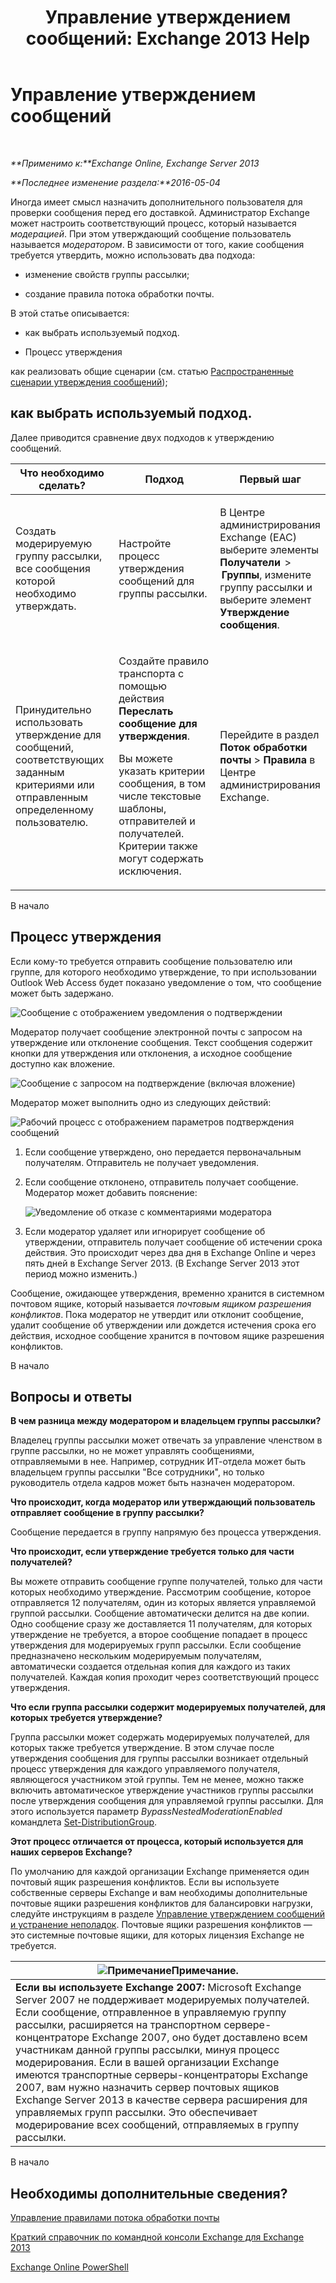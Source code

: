 ﻿---
title: 'Управление утверждением сообщений: Exchange 2013 Help'
TOCTitle: Управление утверждением сообщений
ms:assetid: 43a89f71-8002-4cb0-b3c8-1c2b2597f227
ms:mtpsurl: https://technet.microsoft.com/ru-ru/library/Dd297936(v=EXCHG.150)
ms:contentKeyID: 50487924
ms.date: 04/30/2018
mtps_version: v=EXCHG.150
ms.translationtype: HT
---

# Управление утверждением сообщений

 

_**Применимо к:**Exchange Online, Exchange Server 2013_

_**Последнее изменение раздела:**2016-05-04_

Иногда имеет смысл назначить дополнительного пользователя для проверки сообщения перед его доставкой. Администратор Exchange может настроить соответствующий процесс, который называется *модерацией*. При этом утверждающий сообщение пользователь называется *модератором*. В зависимости от того, какие сообщения требуется утвердить, можно использовать два подхода:

  - изменение свойств группы рассылки;

  - создание правила потока обработки почты.

В этой статье описывается:

  - как выбрать используемый подход.

  - Процесс утверждения

как реализовать общие сценарии (см. статью [Распространенные сценарии утверждения сообщений](common-message-approval-scenarios-exchange-2013-help.md));

## как выбрать используемый подход.

Далее приводится сравнение двух подходов к утверждению сообщений.


<table>
<colgroup>
<col style="width: 33%" />
<col style="width: 33%" />
<col style="width: 33%" />
</colgroup>
<thead>
<tr class="header">
<th>Что необходимо сделать?</th>
<th>Подход</th>
<th>Первый шаг</th>
</tr>
</thead>
<tbody>
<tr class="odd">
<td><p>Создать модерируемую группу рассылки, все сообщения которой необходимо утверждать.</p></td>
<td><p>Настройте процесс утверждения сообщений для группы рассылки.</p></td>
<td><p>В Центре администрирования Exchange (EAC) выберите элементы <strong>Получатели </strong> &gt; <strong> Группы</strong>, измените группу рассылки и выберите элемент <strong>Утверждение сообщения</strong>.</p></td>
</tr>
<tr class="even">
<td><p>Принудительно использовать утверждение для сообщений, соответствующих заданным критериями или отправленным определенному пользователю.</p></td>
<td><p>Создайте правило транспорта с помощью действия <strong>Переслать сообщение для утверждения</strong>.</p>
<p>Вы можете указать критерии сообщения, в том числе текстовые шаблоны, отправителей и получателей. Критерии также могут содержать исключения.</p></td>
<td><p>Перейдите в раздел <strong>Поток обработки почты</strong> &gt; <strong>Правила</strong> в Центре администрирования Exchange.</p></td>
</tr>
</tbody>
</table>


В начало

## Процесс утверждения

Если кому-то требуется отправить сообщение пользователю или группе, для которого необходимо утверждение, то при использовании Outlook Web Access будет показано уведомление о том, что сообщение может быть задержано.

![Сообщение с отображением уведомления о подтверждении](images/Dd297936.80e2e5f1-0a1e-4c37-9076-794581155405(EXCHG.150).png "Сообщение с отображением уведомления о подтверждении")

Модератор получает сообщение электронной почты с запросом на утверждение или отклонение сообщения. Текст сообщения содержит кнопки для утверждения или отклонения, а исходное сообщение доступно как вложение.

![Сообщение с запросом на подтверждение (включая вложение)](images/Dd297936.bf517f5a-b10e-40df-a48a-403b395b5962(EXCHG.150).png "Сообщение с запросом на подтверждение (включая вложение)")

Модератор может выполнить одно из следующих действий:

![Рабочий процесс с отображением параметров подтверждения сообщений](images/Dd297936.dc7a6ca9-c67d-487a-8713-4d628e07f4b3(EXCHG.150).png "Рабочий процесс с отображением параметров подтверждения сообщений")

1.  Если сообщение утверждено, оно передается первоначальным получателям. Отправитель не получает уведомления.

2.  Если сообщение отклонено, отправитель получает сообщение. Модератор может добавить пояснение:
    
    ![Уведомление об отказе с комментариями модератора](images/Dd297936.a663d36a-c67d-4155-b8f6-4b5dc8e105d9(EXCHG.150).png "Уведомление об отказе с комментариями модератора")  

3.  Если модератор удаляет или игнорирует сообщение об утверждении, отправитель получает сообщение об истечении срока действия. Это происходит через два дня в Exchange Online и через пять дней в Exchange Server 2013. (В Exchange Server 2013 этот период можно изменить.)

Сообщение, ожидающее утверждения, временно хранится в системном почтовом ящике, который называется *почтовым ящиком разрешения конфликтов*. Пока модератор не утвердит или отклонит сообщение, удалит сообщение об утверждении или дождется истечения срока его действия, исходное сообщение хранится в почтовом ящике разрешения конфликтов.

В начало

## Вопросы и ответы

**В чем разница между модератором и владельцем группы рассылки?**

Владелец группы рассылки может отвечать за управление членством в группе рассылки, но не может управлять сообщениями, отправляемыми в нее. Например, сотрудник ИТ-отдела может быть владельцем группы рассылки "Все сотрудники", но только руководитель отдела кадров может быть назначен модератором.

**Что происходит, когда модератор или утверждающий пользователь отправляет сообщение в группу рассылки?**

Сообщение передается в группу напрямую без процесса утверждения.

**Что происходит, если утверждение требуется только для части получателей?**

Вы можете отправить сообщение группе получателей, только для части которых необходимо утверждение. Рассмотрим сообщение, которое отправляется 12 получателям, один из которых является управляемой группой рассылки. Сообщение автоматически делится на две копии. Одно сообщение сразу же доставляется 11 получателям, для которых утверждение не требуется, а второе сообщение попадает в процесс утверждения для модерируемых групп рассылки. Если сообщение предназначено нескольким модерируемым получателям, автоматически создается отдельная копия для каждого из таких получателей. Каждая копия проходит через соответствующий процесс утверждения.

**Что если группа рассылки содержит модерируемых получателей, для которых требуется утверждение?**

Группа рассылки может содержать модерируемых получателей, для которых также требуется утверждение. В этом случае после утверждения сообщения для группы рассылки возникает отдельный процесс утверждения для каждого управляемого получателя, являющегося участником этой группы. Тем не менее, можно также включить автоматическое утверждение участников группы рассылки после утверждения сообщения для управляемой группы рассылки. Для этого используется параметр *BypassNestedModerationEnabled* командлета [Set-DistributionGroup](https://technet.microsoft.com/ru-ru/library/bb124955\(v=exchg.150\)).

**Этот процесс отличается от процесса, который используется для наших серверов Exchange?**

По умолчанию для каждой организации Exchange применяется один почтовый ящик разрешения конфликтов. Если вы используете собственные серверы Exchange и вам необходимы дополнительные почтовые ящики разрешения конфликтов для балансировки нагрузки, следуйте инструкциям в разделе [Управление утверждением сообщений и устранение неполадок](manage-and-troubleshoot-message-approval-exchange-2013-help.md). Почтовые ящики разрешения конфликтов — это системные почтовые ящики, для которых лицензия Exchange не требуется.

<table>
<thead>
<tr class="header">
<th><img src="images/JJ126620.note(EXCHG.150).gif" title="Примечание" alt="Примечание" />Примечание.</th>
</tr>
</thead>
<tbody>
<tr class="odd">
<td><strong>Если вы используете Exchange 2007:</strong> Microsoft Exchange Server 2007 не поддерживает модерируемых получателей. Если сообщение, отправленное в управляемую группу рассылки, расширяется на транспортном сервере-концентраторе Exchange 2007, оно будет доставлено всем участникам данной группы рассылки, минуя процесс модерирования. Если в вашей организации Exchange имеются транспортные серверы-концентраторы Exchange 2007, вам нужно назначить сервер почтовых ящиков Exchange Server 2013 в качестве сервера расширения для управляемых групп рассылки. Это обеспечивает модерирование всех сообщений, отправляемых в группу рассылки.</td>
</tr>
</tbody>
</table>


В начало

## Необходимы дополнительные сведения?

[Управление правилами потока обработки почты](manage-mail-flow-rules-exchange-2013-help.md)

[Краткий справочник по командной консоли Exchange для Exchange 2013](exchange-management-shell-quick-reference-for-exchange-2013-exchange-2013-help.md)

[Exchange Online PowerShell](https://technet.microsoft.com/ru-ru/library/jj200677\(v=exchg.150\))


